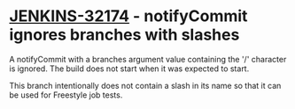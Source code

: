 # [JENKINS-32174](https://issues.jenkins.io/browse/JENKINS-32174) - notifyCommit ignores branches with slashes

A notifyCommit with a branches argument value containing the '/' character
is ignored.  The build does not start when it was expected to start.

This branch intentionally does not contain a slash in its name so that
it can be used for Freestyle job tests.
